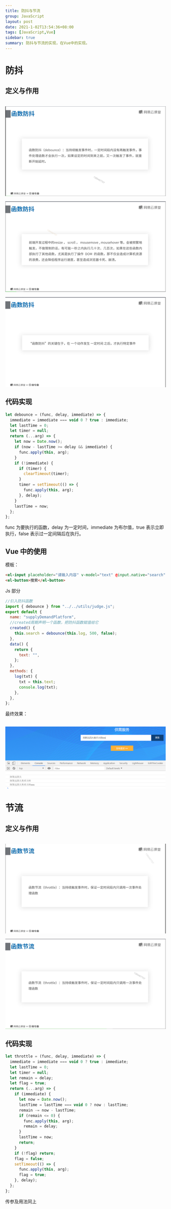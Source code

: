 ```yaml
---
title: 防抖与节流
group: JavaScript
layout: post
date: 2021-1-02T13:54:36+08:00
tags: [JavaScript,Vue]
sidebar: true
summary: 防抖与节流的实现，在Vue中的实现。
---
```


# 防抖

## 定义与作用

<br/>
<img style="display:table;margin:auto" src="/images/debounce&throttle/debounce&throttle1.png" />

<br/>
<img style="display:table;margin:auto" src="/images/debounce&throttle/debounce&throttle2.png" />

<br/>
<img style="display:table;margin:auto" src="/images/debounce&throttle/debounce&throttle3.png" />

## 代码实现

```javascript
let debounce = (func, delay, immediate) => {
  immediate = immediate === void 0 ? true : immediate;
  let lastTime = 0;
  let timer = null;
  return (...arg) => {
    let now = Date.now();
    if (now - lastTime >= delay && immediate) {
      func.apply(this, arg);
    }
    if (!immediate) {
      if (timer) {
        clearTimeout(timer);
      }
      timer = setTimeout(() => {
        func.apply(this, arg);
      }, delay);
    }
    lastTime = now;
  };
};
```

func 为要执行的函数，delay 为一定时间，immediate 为布尔值，true 表示立即执行，false 表示过一定间隔后在执行。

## Vue 中的使用

模板：

```HTML
<el-input placeholder="请输入内容" v-model="text" @input.native="search" ></el-input>
<el-button>搜索</el-button>
```

Js 部分

```javascript
//引入防抖函数
import { debounce } from "../../utils/judge.js";
export default {
  name: "supplyDemandPlatform",
  //created周期声明一个函数，把防抖函数赋值给它
  created() {
    this.search = debounce(this.log, 500, false);
  },
  data() {
    return {
      text: "",
    };
  },
  methods: {
    log(txt) {
      txt = this.text;
      console.log(txt);
    },
  },
};
```

最终效果：

<br/>
<img style="display:table;margin:auto" src="/images/debounce&throttle/debounce&throttle6.png" />

# 节流

## 定义与作用

<br/>
<img style="display:table;margin:auto" src="/images/debounce&throttle/debounce&throttle4.png" />

<br/>
<img style="display:table;margin:auto" src="/images/debounce&throttle/debounce&throttle5.png" />

## 代码实现

```javascript
let throttle = (func, delay, immediate) => {
  immediate = immediate === void 0 ? true : immediate;
  let lastTime = 0;
  let timer = null;
  let remain = delay;
  let flag = true;
  return (...arg) => {
    if (immediate) {
      let now = Date.now();
      lastTime = lastTime === void 0 ? now : lastTime;
      remain -= now - lastTime;
      if (remain <= 0) {
        func.apply(this, arg);
        remain = delay;
      }
      lastTime = now;
      return;
    }
    if (!flag) return;
    flag = false;
    setTimeout(() => {
      func.apply(this, arg);
      flag = true;
    }, delay);
  };
};
```

传参及用法同上
